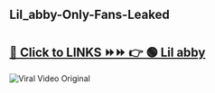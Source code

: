 
 ## Lil_abby-Only-Fans-Leaked

# <h2><a href="https://clipsfans.com/Lil_abby&ref=git">🔗 Click to LINKS ⏩⏩ 👉 🟢 Lil abby </a></h2>

<a href="https://clipsfans.com/Lil_abby&ref=git" rel="nofollow" data-target="animated-image.originalLink"><img src="https://i.ibb.co.com/xMMVF88/686577567.gif" alt="Viral Video Original" style="max-width: 100%; display: inline-block;" data-target="animated-image.originalImage"></a>
